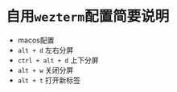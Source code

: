 # 自用`wezterm`配置简要说明

- macos配置
- `alt + d` 左右分屏
- `ctrl + alt + d` 上下分屏
- `alt + w` 关闭分屏
- `alt + t` 打开新标签
